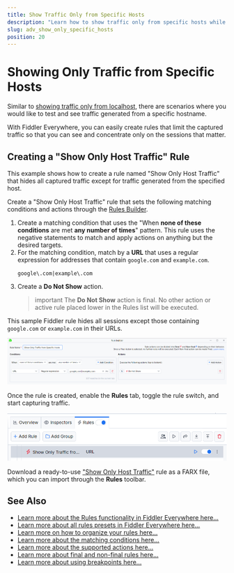 ```yaml
---
title: Show Traffic Only from Specific Hosts
description: "Learn how to show traffic only from specific hosts while using Fiddler's rules."
slug: adv_show_only_specific_hosts
position: 20
---
```


# Showing Only Traffic from Specific Hosts

Similar to [showing traffic only from localhost](slug://adv_show_only_localhost), there are scenarios where you would like to test and see traffic generated from a specific hostname.

With Fiddler Everywhere, you can easily create rules that limit the captured traffic so that you can see and concentrate only on the sessions that matter.

## Creating a "Show Only Host Traffic" Rule

This example shows how to create a rule named "Show Only Host Traffic" that hides all captured traffic except for traffic generated from the specified host.

Create a "Show Only Host Traffic" rule that sets the following matching conditions and actions through the [Rules Builder](slug://modify-traffic-get-started).

1. Create a matching condition that uses the "When **none of these conditions** are met **any number of times**" pattern. This rule uses the negative statements to match and apply actions on anything but the desired targets.
1. For the matching condition, match by a **URL** that uses a regular expression for addresses that contain `google.com` and `example.com`.
    ```regex
    google\.com|example\.com
    ```
1. Create a **Do Not Show** action.
    >important The **Do Not Show** action is final. No other action or active rule placed lower in the Rules list will be executed.

This sample Fiddler rule hides all sessions except those containing `google.com` or `example.com` in their URLs.

![Creating "Show Only Host Traffic" rule](./images/adv-show-only-specific-hosts.png)

Once the rule is created, enable the **Rules** tab, toggle the rule switch, and start capturing traffic.

![Activating the "Show Only Host Traffic" rule](./images/adv-show-only-specific-host-active.png)

Download a ready-to-use <a href="https://github.com/telerik/fiddler-everywhere/tree/master/rules/show-only-specific-hosts" target="_blank">"Show Only Host Traffic"</a> rule as a FARX file, which you can import through the **Rules** toolbar.
 
## See Also

* [Learn more about the Rules functionality in Fiddler Everywhere here...](slug://modify-traffic-get-started)
* [Learn more about all rules presets in Fiddler Everywhere here...](slug://adv_techniques_fiddler)
* [Learn more on how to organize your rules here...](slug://rulesbuilder-get-started)
* [Learn more about the matching conditions here...](slug://fiddler-rules-actions#conditions)
* [Learn more about the supported actions here...](slug://fiddler-rules-actions#actions)
* [Learn more about final and non-final rules here...](slug://fiddler-rules-actions#final-and-non-final-actions)
* [Learn more about using breakpoints here...](slug://rulesbuilder-breakpoints)